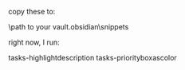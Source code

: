 copy these to:

\\path to your vault\.obsidian\snippets


right now, I run:

tasks-highlightdescription
tasks-priorityboxascolor